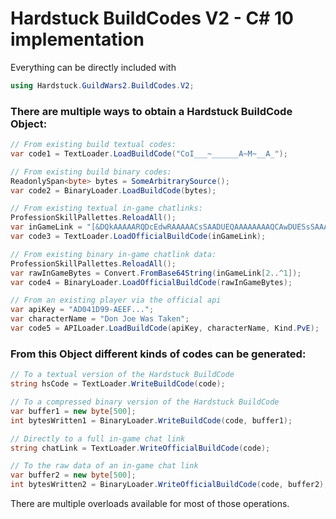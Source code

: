 # Hardstuck BuildCodes V2 - C# 10 implementation

Everything can be directly included with
```csharp
using Hardstuck.GuildWars2.BuildCodes.V2;
```

### There are multiple ways to obtain a Hardstuck BuildCode Object:
```csharp
// From existing build textual codes:
var code1 = TextLoader.LoadBuildCode("CoI___~______A~M~__A_");

// From existing build binary codes:
ReadonlySpan<byte> bytes = SomeArbitrarySource();
var code2 = BinaryLoader.LoadBuildCode(bytes);

// From existing textual in-game chatlinks:
ProfessionSkillPallettes.ReloadAll();
var inGameLink = "[&DQkAAAAARQDcEdwRAAAAACsSAADUEQAAAAAAAAQCAwDUESsSAAAAAAAAAAA=]";
var code3 = TextLoader.LoadOfficialBuildCode(inGameLink);

// From existing binary in-game chatlink data:
ProfessionSkillPallettes.ReloadAll();
var rawInGameBytes = Convert.FromBase64String(inGameLink[2..^1]);
var code4 = BinaryLoader.LoadOfficialBuildCode(rawInGameBytes);

// From an existing player via the official api
var apiKey = "AD041D99-AEEF...";
var characterName = "Don Joe Was Taken";
var code5 = APILoader.LoadBuildCode(apiKey, characterName, Kind.PvE);
```

### From this Object different kinds of codes can be generated:

```csharp
// To a textual version of the Hardstuck BuildCode
string hsCode = TextLoader.WriteBuildCode(code);

// To a compressed binary version of the Hardstuck BuildCode
var buffer1 = new byte[500];
int bytesWritten1 = BinaryLoader.WriteBuildCode(code, buffer1);

// Directly to a full in-game chat link
string chatLink = TextLoader.WriteOfficialBuildCode(code);

// To the raw data of an in-game chat link
var buffer2 = new byte[500];
int bytesWritten2 = BinaryLoader.WriteOfficialBuildCode(code, buffer2);
```

There are multiple overloads available for most of those operations.